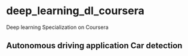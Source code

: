 # deep_learning_dl_coursera
 Deep learning Specialization on Coursera

## Autonomous driving application Car detection




